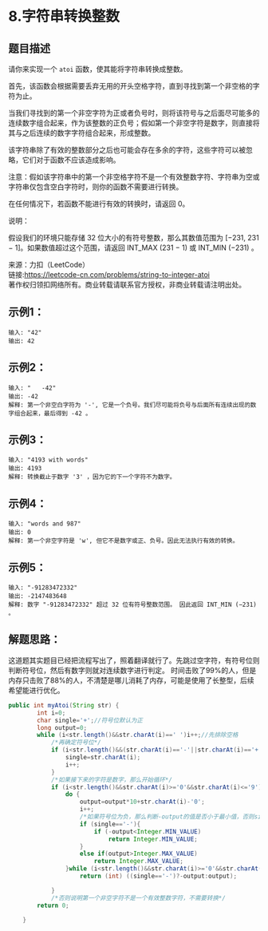 8.字符串转换整数
===
题目描述
---
请你来实现一个 `atoi` 函数，使其能将字符串转换成整数。

首先，该函数会根据需要丢弃无用的开头空格字符，直到寻找到第一个非空格的字符为止。

当我们寻找到的第一个非空字符为正或者负号时，则将该符号与之后面尽可能多的连续数字组合起来，作为该整数的正负号；假如第一个非空字符是数字，则直接将其与之后连续的数字字符组合起来，形成整数。

该字符串除了有效的整数部分之后也可能会存在多余的字符，这些字符可以被忽略，它们对于函数不应该造成影响。

注意：假如该字符串中的第一个非空格字符不是一个有效整数字符、字符串为空或字符串仅包含空白字符时，则你的函数不需要进行转换。

在任何情况下，若函数不能进行有效的转换时，请返回 0。

说明：

假设我们的环境只能存储 32 位大小的有符号整数，那么其数值范围为 [−231,  231 − 1]。如果数值超过这个范围，请返回  INT_MAX (231 − 1) 或 INT_MIN (−231) 。

来源：力扣（LeetCode）  
链接:https://leetcode-cn.com/problems/string-to-integer-atoi  
著作权归领扣网络所有。商业转载请联系官方授权，非商业转载请注明出处。

示例1：
---

    输入: "42"
    输出: 42
示例2：
---
    输入: "   -42"
    输出: -42
    解释: 第一个非空白字符为 '-', 它是一个负号。我们尽可能将负号与后面所有连续出现的数字组合起来，最后得到 -42 。

示例3：
---
    输入: "4193 with words"
    输出: 4193
    解释: 转换截止于数字 '3' ，因为它的下一个字符不为数字。
示例4：
---
    输入: "words and 987"
    输出: 0
    解释: 第一个非空字符是 'w', 但它不是数字或正、负号。因此无法执行有效的转换。
示例5：
---
    输入: "-91283472332"
    输出: -2147483648
    解释: 数字 "-91283472332" 超过 32 位有符号整数范围。 因此返回 INT_MIN (−231) 。
解题思路：
---
这道题其实题目已经把流程写出了，照着翻译就行了。先跳过空字符，有符号位则判断符号位，然后有数字则就对连续数字进行判定。
时间击败了99%的人，但是内存只击败了88%的人，不清楚是哪儿消耗了内存，可能是使用了长整型，后续希望能进行优化。
```java
public int myAtoi(String str) {
        int i=0;
        char single='+';//符号位默认为正
        long output=0;
        while (i<str.length()&&str.charAt(i)==' ')i++;//先排除空格
            /*再确定符号位*/
            if (i<str.length()&&(str.charAt(i)=='-'||str.charAt(i)=='+')){
                single=str.charAt(i);
                i++;
            }
            /*如果接下来的字符是数字，那么开始循环*/
            if (i<str.length()&&str.charAt(i)>='0'&&str.charAt(i)<='9'){
                do {
                    output=output*10+str.charAt(i)-'0';
                    i++;
                    /*如果符号位为负，那么判断-output的值是否小于最小值，否则single为正，判断最大值*/
                    if (single=='-'){
                        if (-output<Integer.MIN_VALUE)
                            return Integer.MIN_VALUE;
                    }
                    else if(output>Integer.MAX_VALUE)
                        return Integer.MAX_VALUE;
                }while (i<str.length()&&str.charAt(i)>='0'&&str.charAt(i)<='9');
                    return (int) ((single=='-')?-output:output);

            }
            /*否则说明第一个非空字符不是一个有效整数字符，不需要转换*/
        return 0;

    }
```
